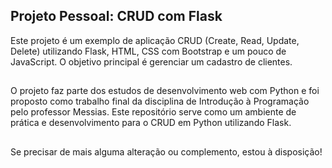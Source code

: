 ## Projeto Pessoal: CRUD com Flask
Este projeto é um exemplo de aplicação CRUD (Create, Read, Update, Delete) utilizando Flask, HTML, CSS com Bootstrap e um pouco de JavaScript. O objetivo principal é gerenciar um cadastro de clientes.
##
O projeto faz parte dos estudos de desenvolvimento web com Python e foi proposto como trabalho final da disciplina de Introdução à Programação pelo professor Messias. Este repositório serve como um ambiente de prática e desenvolvimento para o CRUD em Python utilizando Flask.
##
Se precisar de mais alguma alteração ou complemento, estou à disposição!
